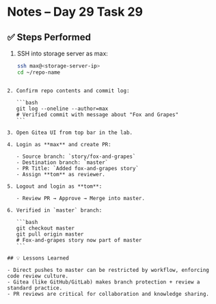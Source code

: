 # Notes – Day 29 Task 29

## ✅ Steps Performed

1. SSH into storage server as max:
   ```bash
   ssh max@<storage-server-ip>
   cd ~/repo-name
   ```

````

2. Confirm repo contents and commit log:

   ```bash
   git log --oneline --author=max
   # Verified commit with message about "Fox and Grapes"
   ```

3. Open Gitea UI from top bar in the lab.

4. Login as **max** and create PR:

   - Source branch: `story/fox-and-grapes`
   - Destination branch: `master`
   - PR Title: `Added fox-and-grapes story`
   - Assign **tom** as reviewer.

5. Logout and login as **tom**:

   - Review PR → Approve → Merge into master.

6. Verified in `master` branch:

   ```bash
   git checkout master
   git pull origin master
   # Fox-and-grapes story now part of master
   ```

## 💡 Lessons Learned

- Direct pushes to master can be restricted by workflow, enforcing code review culture.
- Gitea (like GitHub/GitLab) makes branch protection + review a standard practice.
- PR reviews are critical for collaboration and knowledge sharing.
````

